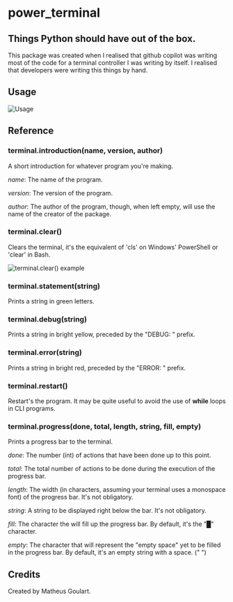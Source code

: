 # power_terminal

## Things Python should have out of the box.

This package was created when I realised that github copilot was writing most of the code for a terminal controller I was writing by itself. I realised that developers were writing this things by hand.

## Usage

![Usage](https://i.imgur.com/m6UenjP.png)

## Reference

### terminal.introduction(name, version, author)

A short introduction for whatever program you're making.

_name_: The name of the program. <br>

_version_: The version of the program. <br>

_author_: The author of the program, though, when left empty, will use the name of the creator of the package.

### terminal.clear()

Clears the terminal, it's the equivalent of 'cls' on Windows' PowerShell or 'clear' in Bash.

![terminal.clear() example](https://i.imgur.com/bAfEO68.png)

### terminal.statement(string)

Prints a string in green letters.

### terminal.debug(string)

Prints a string in bright yellow, preceded by the "DEBUG: " prefix.

### terminal.error(string)

Prints a string in bright red, preceded by the "ERROR: " prefix.

### terminal.restart()

Restart's the program. It may be quite useful to avoid the use of **while** loops in CLI programs.

### terminal.progress(done, total, length, string, fill, empty)

Prints a progress bar to the terminal.

_done_: The number (int) of actions that have been done up to this point. <br>

_total_: The total number of actions to be done during the execution of the progress bar. <br>

_length_: The width (in characters, assuming your terminal uses a monospace font) of the progress bar. It's not obligatory. <br>

_string_: A string to be displayed right below the bar. It's not obligatory. <br>

_fill_: The character the will fill up the progress bar. By default, it's the "█" character.<br>

_empty_: The character that will represent the "empty space" yet to be filled in the progress bar. By default, it's an empty string with a space. (" ")

## Credits

Created by Matheus Goulart.
